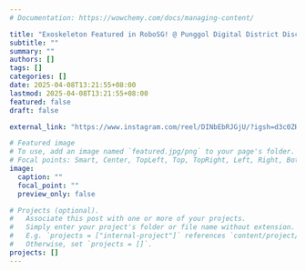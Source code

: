 ```yaml
---
# Documentation: https://wowchemy.com/docs/managing-content/

title: "Exoskeleton Featured in RoboSG! @ Punggol Digital District Discovery Hub"
subtitle: ""
summary: ""
authors: []
tags: []
categories: []
date: 2025-04-08T13:21:55+08:00
lastmod: 2025-04-08T13:21:55+08:00
featured: false
draft: false

external_link: "https://www.instagram.com/reel/DINbEbRJGjU/?igsh=d3c0ZHUwMXJua2Ni"

# Featured image
# To use, add an image named `featured.jpg/png` to your page's folder.
# Focal points: Smart, Center, TopLeft, Top, TopRight, Left, Right, BottomLeft, Bottom, BottomRight.
image:
  caption: ""
  focal_point: ""
  preview_only: false

# Projects (optional).
#   Associate this post with one or more of your projects.
#   Simply enter your project's folder or file name without extension.
#   E.g. `projects = ["internal-project"]` references `content/project/deep-learning/index.md`.
#   Otherwise, set `projects = []`.
projects: []
---
```

